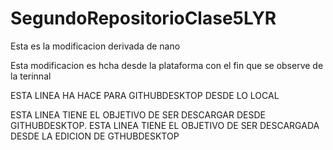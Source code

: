 

# SegundoRepositorioClase5LYR




Esta es la modificacion derivada de nano

Esta modificacion es hcha desde la plataforma con el fin que se observe de la terinnal


ESTA LINEA HA HACE PARA GITHUBDESKTOP DESDE LO LOCAL


ESTA LINEA TIENE EL OBJETIVO DE SER DESCARGAR DESDE GITHUBDESKTOP.
ESTA LINEA TIENE EL OBJETIVO DE SER DESCARGADA DESDE LA EDICION DE GTHUBDESKTOP
